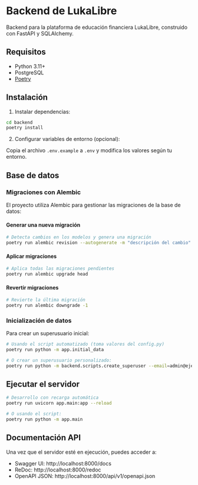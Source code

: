 # Backend de LukaLibre

Backend para la plataforma de educación financiera LukaLibre, construido con FastAPI y SQLAlchemy.

## Requisitos

- Python 3.11+
- PostgreSQL
- [Poetry](https://python-poetry.org/)

## Instalación

1. Instalar dependencias:

```bash
cd backend
poetry install
```

2. Configurar variables de entorno (opcional):

Copia el archivo `.env.example` a `.env` y modifica los valores según tu entorno.

## Base de datos

### Migraciones con Alembic

El proyecto utiliza Alembic para gestionar las migraciones de la base de datos:

#### Generar una nueva migración

```bash
# Detecta cambios en los modelos y genera una migración
poetry run alembic revision --autogenerate -m "descripción del cambio"
```

#### Aplicar migraciones

```bash
# Aplica todas las migraciones pendientes
poetry run alembic upgrade head
```

#### Revertir migraciones

```bash
# Revierte la última migración
poetry run alembic downgrade -1
```

### Inicialización de datos

Para crear un superusuario inicial:

```bash
# Usando el script automatizado (toma valores del config.py)
poetry run python -m app.initial_data

# O crear un superusuario personalizado:
poetry run python -m backend.scripts.create_superuser --email=admin@ejemplo.com --password=misecreto --fullname="Admin Ejemplo"
```

## Ejecutar el servidor

```bash
# Desarrollo con recarga automática
poetry run uvicorn app.main:app --reload

# O usando el script:
poetry run python -m app.main
```

## Documentación API

Una vez que el servidor esté en ejecución, puedes acceder a:

- Swagger UI: http://localhost:8000/docs
- ReDoc: http://localhost:8000/redoc
- OpenAPI JSON: http://localhost:8000/api/v1/openapi.json
